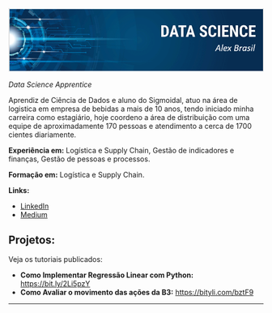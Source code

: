 

<p align="center">
  <img src="banner1.png" > 
</p>


*Data Science Apprentice*


Aprendiz de Ciência de Dados e aluno do Sigmoidal, atuo na área de logistica em empresa de bebidas a mais de 10 anos, tendo iniciado minha carreira como estagiário, hoje coordeno a área de distribuição com uma equipe de aproximadamente 170 pessoas e atendimento a cerca de 1700 cientes diariamente.

**Experiência em:** Logística e Supply Chain, Gestão de indicadores e finanças, Gestão de pessoas e processos.

**Formação  em:** Logística e Supply Chain.

**Links:**
* [LinkedIn](https://www.linkedin.com/in/alex-brasil-a6801568/)
* [Medium](https://medium.com/@arbs.log/)          



## Projetos:
Veja os tutoriais publicados: 

* **Como Implementar Regressão Linear com Python:** https://bit.ly/2Li5pzY
* **Como Avaliar o movimento das ações da B3:** https://bityli.com/bztF9

---





